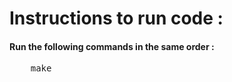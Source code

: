 # Instructions to run code :
<h4>Run the following commands in the same order :</h4>
<pre>
	make
</pre>
